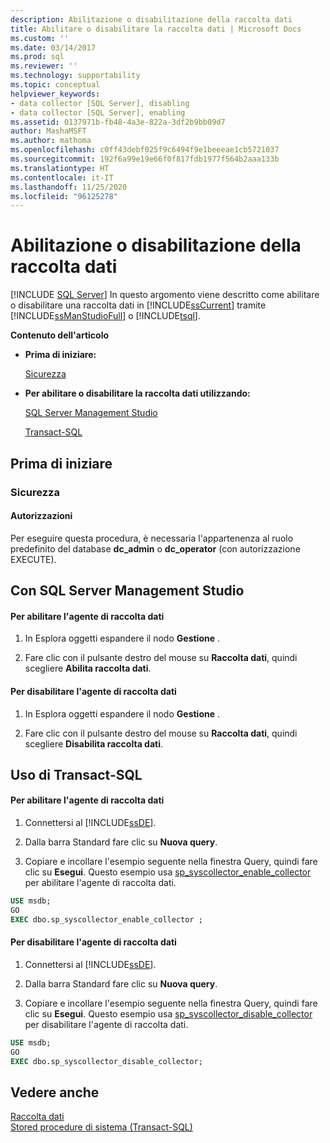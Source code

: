 ```yaml
---
description: Abilitazione o disabilitazione della raccolta dati
title: Abilitare o disabilitare la raccolta dati | Microsoft Docs
ms.custom: ''
ms.date: 03/14/2017
ms.prod: sql
ms.reviewer: ''
ms.technology: supportability
ms.topic: conceptual
helpviewer_keywords:
- data collector [SQL Server], disabling
- data collector [SQL Server], enabling
ms.assetid: 0137971b-fb48-4a3e-822a-3df2b9bb09d7
author: MashaMSFT
ms.author: mathoma
ms.openlocfilehash: c0ff43debf025f9c6494f9e1beeeae1cb5721037
ms.sourcegitcommit: 192f6a99e19e66f0f817fdb1977f564b2aaa133b
ms.translationtype: HT
ms.contentlocale: it-IT
ms.lasthandoff: 11/25/2020
ms.locfileid: "96125278"
---
```

# <a name="enable-or-disable-data-collection"></a>Abilitazione o disabilitazione della raccolta dati
 [!INCLUDE [SQL Server](../../includes/applies-to-version/sqlserver.md)]
  In questo argomento viene descritto come abilitare o disabilitare una raccolta dati in [!INCLUDE[ssCurrent](../../includes/sscurrent-md.md)] tramite [!INCLUDE[ssManStudioFull](../../includes/ssmanstudiofull-md.md)] o [!INCLUDE[tsql](../../includes/tsql-md.md)].  
  
 **Contenuto dell'articolo**  
  
-   **Prima di iniziare:**  
  
     [Sicurezza](#Security)  
  
-   **Per abilitare o disabilitare la raccolta dati utilizzando:**  
  
     [SQL Server Management Studio](#SSMSProcedure)  
  
     [Transact-SQL](#TsqlProcedure)  
  
##  <a name="before-you-begin"></a><a name="BeforeYouBegin"></a> Prima di iniziare  
  
###  <a name="security"></a><a name="Security"></a> Sicurezza  
  
####  <a name="permissions"></a><a name="Permissions"></a> Autorizzazioni  
 Per eseguire questa procedura, è necessaria l'appartenenza al ruolo predefinito del database **dc_admin** o **dc_operator** (con autorizzazione EXECUTE).  
  
##  <a name="using-sql-server-management-studio"></a><a name="SSMSProcedure"></a> Con SQL Server Management Studio  
  
#### <a name="to-enable-the-data-collector"></a>Per abilitare l'agente di raccolta dati  
  
1.  In Esplora oggetti espandere il nodo **Gestione** .  
  
2.  Fare clic con il pulsante destro del mouse su **Raccolta dati**, quindi scegliere **Abilita raccolta dati**.  

#### <a name="to-disable-the-data-collector"></a>Per disabilitare l'agente di raccolta dati  
  
1.  In Esplora oggetti espandere il nodo **Gestione** .  
  
2.  Fare clic con il pulsante destro del mouse su **Raccolta dati**, quindi scegliere **Disabilita raccolta dati**.  
  
##  <a name="using-transact-sql"></a><a name="TsqlProcedure"></a> Uso di Transact-SQL  
  
#### <a name="to-enable-the-data-collector"></a>Per abilitare l'agente di raccolta dati  
  
1.  Connettersi al [!INCLUDE[ssDE](../../includes/ssde-md.md)].  
  
2.  Dalla barra Standard fare clic su **Nuova query**.  
  
3.  Copiare e incollare l'esempio seguente nella finestra Query, quindi fare clic su **Esegui**. Questo esempio usa [sp_syscollector_enable_collector](../../relational-databases/system-stored-procedures/sp-syscollector-enable-collector-transact-sql.md) per abilitare l'agente di raccolta dati.  
  
```sql  
USE msdb;  
GO  
EXEC dbo.sp_syscollector_enable_collector ;  
```  
  
#### <a name="to-disable-the-data-collector"></a>Per disabilitare l'agente di raccolta dati  
  
1.  Connettersi al [!INCLUDE[ssDE](../../includes/ssde-md.md)].  
  
2.  Dalla barra Standard fare clic su **Nuova query**.  
  
3.  Copiare e incollare l'esempio seguente nella finestra Query, quindi fare clic su **Esegui**. Questo esempio usa [sp_syscollector_disable_collector](../../relational-databases/system-stored-procedures/sp-syscollector-disable-collector-transact-sql.md) per disabilitare l'agente di raccolta dati.  
  
```sql  
USE msdb;  
GO  
EXEC dbo.sp_syscollector_disable_collector;  
```  
  
## <a name="see-also"></a>Vedere anche  
 [Raccolta dati](../../relational-databases/data-collection/data-collection.md)   
 [Stored procedure di sistema &#40;Transact-SQL&#41;](../../relational-databases/system-stored-procedures/system-stored-procedures-transact-sql.md)  
  
  
